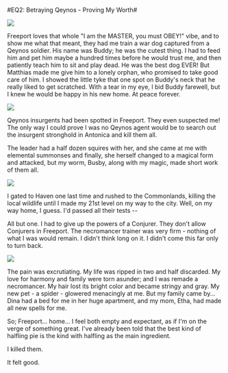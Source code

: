 #EQ2: Betraying Qeynos - Proving My Worth#

![](http://westkarana.com/images/betraybuddy.jpg)

Freeport loves that whole "I am the MASTER, you must OBEY!" vibe, and to show me what that meant, they had me train a war dog captured from a Qeynos soldier. His name was Buddy; he was the cutest thing. I had to feed him and pet him maybe a hundred times before he would trust me, and then patiently teach him to sit and play dead. He was the best dog EVER! But Matthias made me give him to a lonely orphan, who promised to take good care of him. I showed the little tyke that one spot on Buddy's neck that he really liked to get scratched. With a tear in my eye, I bid Buddy farewell, but I knew he would be happy in his new home. At peace forever.

![](http://westkarana.com/images/betray-vale.jpg)

Qeynos insurgents had been spotted in Freeport. They even suspected me! The only way I could prove I was no Qeynos agent would be to search out the insurgent stronghold in Antonica and kill them all.

The leader had a half dozen squires with her, and she came at me with elemental summonses and finally, she herself changed to a magical form and attacked, but my worm, Busby, along with my magic, made short work of them all.

![](http://westkarana.com/images/betray-class.jpg)

I gated to Haven one last time and rushed to the Commonlands, killing the local wildlife until I made my 21st level on my way to the city. Well, on my way home, I guess. I'd passed all their tests --

All but one. I had to give up the powers of a Conjurer. They don't allow Conjurers in Freeport. The necromancer trainer was very firm - nothing of what I was would remain. I didn't think long on it. I didn't come this far only to turn back.

![](http://westkarana.com/images/betray-necro.jpg)

The pain was excrutiating. My life was ripped in two and half discarded. My love for harmony and family were torn asunder; and I was remade a necromancer. My hair lost its bright color and became stringy and gray. My new pet - a spider - glowered menacingly at me. But my family came by... Dina had a bed for me in her huge apartment, and my mom, Etha, had made all new spells for me.

So; Freeport... home... I feel both empty and expectant, as if I'm on the verge of something great. I've already been told that the best kind of halfling pie is the kind with halfling as the main ingredient.

I killed them.

It felt good.
